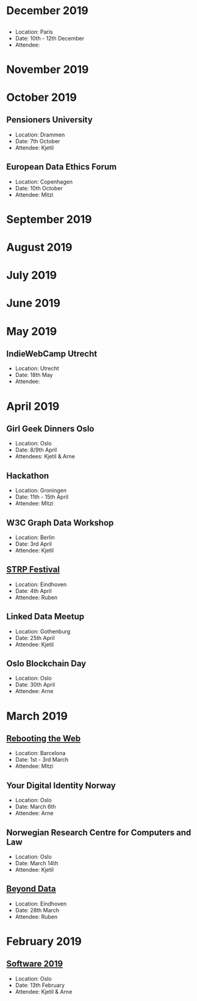 # December 2019 

## 
* Location: Paris 
* Date: 10th - 12th December
* Attendee: 

# November 2019 

# October 2019 

## Pensioners University
* Location: Drammen
* Date: 7th October
* Attendee: Kjetil

## European Data Ethics Forum
* Location: Copenhagen
* Date: 10th October
* Attendee: Mitzi 

# September 2019

# August 2019

# July 2019

# June 2019

# May 2019

## IndieWebCamp Utrecht 
* Location: Utrecht
* Date: 18th May
* Attendee:  

# April 2019 

## Girl Geek Dinners Oslo
* Location: Oslo
* Date: 8/9th April 
* Attendees: Kjetil & Arne

## Hackathon
* Location: Groningen
* Date: 11th - 15th April 
* Attendee: Mitzi

## W3C Graph Data Workshop
* Location: Berlin
* Date: 3rd April
* Attendee: Kjetil 

## [STRP Festival](https://strp.nl/program/ruben-verborgh-be) 
* Location: Eindhoven
* Date: 4th April
* Attendee: Ruben 

## Linked Data Meetup
* Location: Gothenburg
* Date: 25th April
* Attendee: Kjetil

## Oslo Blockchain Day 
* Location: Oslo
* Date: 30th April
* Attendee: Arne

# March 2019 

## [Rebooting the Web](https://www.weboftrust.info/next-event-page.html) 
* Location: Barcelona
* Date: 1st - 3rd March 
* Attendee: Mitzi

## Your Digital Identity Norway 
* Location: Oslo
* Date: March 6th 
* Attendee: Arne

## Norwegian Research Centre for Computers and Law 
* Location: Oslo
* Date: March 14th 
* Attendee: Kjetil 

## [Beyond Data](https://www.smart-circle.org/beyonddata/program/)
* Location: Eindhoven
* Date: 28th March
* Attendee: Ruben

# February 2019 

## [Software 2019](https://10times.com/software-oslo) 
* Location: Oslo
* Date: 13th February 
* Attendee: Kjetil & Arne
